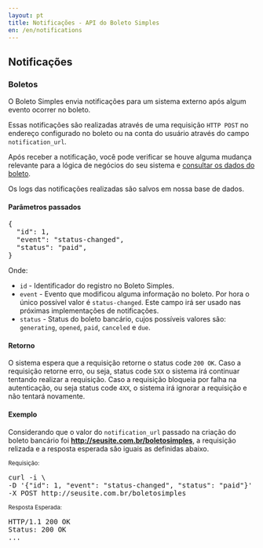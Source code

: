 ```yaml
---
layout: pt
title: Notificações - API do Boleto Simples
en: /en/notifications
---
```


## Notificações

### Boletos

O Boleto Simples envia notificações para um sistema externo após algum evento ocorrer no boleto.

Essas notificações são realizadas através de uma requisição `HTTP POST` no endereço configurado no boleto ou na conta do usuário através do campo `notification_url`.

Após receber a notificação, você pode verificar se houve alguma mudança relevante para a lógica de negócios do seu sistema e [consultar os dados do boleto](/reference/v1/bank_billets/#informaes-do-boleto).

<div class="alert alert-info">Os logs das notificações realizadas são salvos em nossa base de dados.</div>

#### Parâmetros passados

<pre class="bash">{
  "id": 1,
  "event": "status-changed",
  "status": "paid",
}</pre>

Onde:

*   `id` - Identificador do registro no Boleto Simples.
*   `event` - Evento que modificou alguma informação no boleto. Por hora o único possível valor é `status-changed`. Este campo irá ser usado nas próximas implementações de notificações.
*   `status` - Status do boleto bancário, cujos possíveis valores são: `generating`, `opened`, `paid`, `canceled` e `due`.

#### Retorno

O sistema espera que a requisição retorne o status code `200 OK`. Caso a requisição retorne erro, ou seja, status code `5XX` o sistema irá continuar tentando realizar a requisição. Caso a requisição bloqueia por falha na autenticação, ou seja status code `4XX`, o sistema irá ignorar a requisição e não tentará novamente.

#### Exemplo

Considerando que o valor do `notification_url` passado na criação do boleto bancário foi **http://seusite.com.br/boletosimples**, a requisição relizada e a resposta esperada são iguais as definidas abaixo.

<small>Requisição:</small>

<pre class="bash">
curl -i \
-D '{"id": 1, "event": "status-changed", "status": "paid"}' \
-X POST http://seusite.com.br/boletosimples
</pre>

<small>Resposta Esperada:</small>

<pre class="json">
HTTP/1.1 200 OK
Status: 200 OK
...
</pre>
